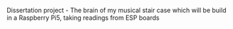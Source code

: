 Dissertation project - The brain of my musical stair case which will be build in a Raspberry Pi5, taking readings from ESP boards
